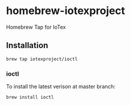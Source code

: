 homebrew-iotexproject
==============
Homebrew Tap for IoTex 

## Installation
```
brew tap iotexproject/ioctl
```
### ioctl
To install the latest verison at master branch:
```
brew install ioctl
```
